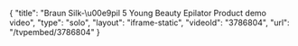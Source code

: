 {
    "title": "Braun Silk-\u00e9pil 5 Young Beauty Epilator Product demo video",
    "type": "solo",
    "layout": "iframe-static",
    "videoId": "3786804",
    "url": "\/tvpembed\/3786804"
}